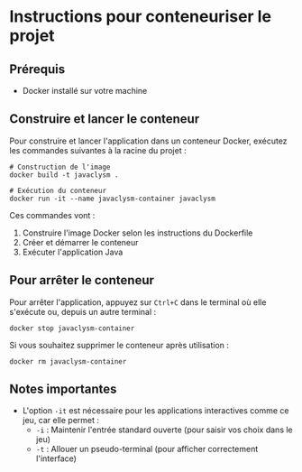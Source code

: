 # Instructions pour conteneuriser le projet

## Prérequis
- Docker installé sur votre machine

## Construire et lancer le conteneur

Pour construire et lancer l'application dans un conteneur Docker, exécutez les commandes suivantes à la racine du projet :

```
# Construction de l'image
docker build -t javaclysm .

# Exécution du conteneur
docker run -it --name javaclysm-container javaclysm
```

Ces commandes vont :
1. Construire l'image Docker selon les instructions du Dockerfile
2. Créer et démarrer le conteneur
3. Exécuter l'application Java

## Pour arrêter le conteneur

Pour arrêter l'application, appuyez sur `Ctrl+C` dans le terminal où elle s'exécute ou, depuis un autre terminal :

```
docker stop javaclysm-container
```

Si vous souhaitez supprimer le conteneur après utilisation :

```
docker rm javaclysm-container
```

## Notes importantes

- L'option `-it` est nécessaire pour les applications interactives comme ce jeu, car elle permet :
  - `-i` : Maintenir l'entrée standard ouverte (pour saisir vos choix dans le jeu)
  - `-t` : Allouer un pseudo-terminal (pour afficher correctement l'interface)

